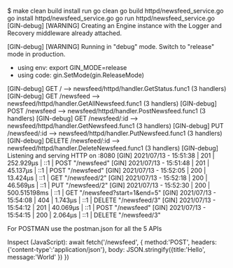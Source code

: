 $ make clean build install run
go clean
go build httpd/newsfeed_service.go
go install httpd/newsfeed_service.go
go run httpd/newsfeed_service.go
[GIN-debug] [WARNING] Creating an Engine instance with the Logger and Recovery middleware already attached.

[GIN-debug] [WARNING] Running in "debug" mode. Switch to "release" mode in production.
 - using env:	export GIN_MODE=release
 - using code:	gin.SetMode(gin.ReleaseMode)

[GIN-debug] GET    /                         --> newsfeed/httpd/handler.GetStatus.func1 (3 handlers)
[GIN-debug] GET    /newsfeed                 --> newsfeed/httpd/handler.GetAllNewsfeed.func1 (3 handlers)
[GIN-debug] POST   /newsfeed                 --> newsfeed/httpd/handler.PostNewsfeed.func1 (3 handlers)
[GIN-debug] GET    /newsfeed/:id             --> newsfeed/httpd/handler.GetNewsfeed.func1 (3 handlers)
[GIN-debug] PUT    /newsfeed/:id             --> newsfeed/httpd/handler.PutNewsfeed.func1 (3 handlers)
[GIN-debug] DELETE /newsfeed/:id             --> newsfeed/httpd/handler.DeleteNewsfeed.func1 (3 handlers)
[GIN-debug] Listening and serving HTTP on :8080
[GIN] 2021/07/13 - 15:51:38 | 201 |     252.929µs |             ::1 | POST     "/newsfeed"
[GIN] 2021/07/13 - 15:51:48 | 201 |      45.137µs |             ::1 | POST     "/newsfeed"
[GIN] 2021/07/13 - 15:52:05 | 200 |      13.424µs |             ::1 | GET      "/newsfeed/2"
[GIN] 2021/07/13 - 15:52:18 | 200 |      46.569µs |             ::1 | PUT      "/newsfeed/2"
[GIN] 2021/07/13 - 15:52:30 | 200 |  500.515198ms |             ::1 | GET      "/newsfeed?start=1&end=5"
[GIN] 2021/07/13 - 15:54:08 | 404 |       1.743µs |             ::1 | DELETE   "/newsfeed/3"
[GIN] 2021/07/13 - 15:54:12 | 201 |      40.069µs |             ::1 | POST     "/newsfeed"
[GIN] 2021/07/13 - 15:54:15 | 200 |       2.064µs |             ::1 | DELETE   "/newsfeed/3"


For POSTMAN use the postman.json for all the 5 APIs


Inspect (JavaScript):
await fetch('/newsfeed', { method:'POST', headers: {'content-type':'application/json'}, body: JSON.stringify({title:'Hello', message:'World' }) })
